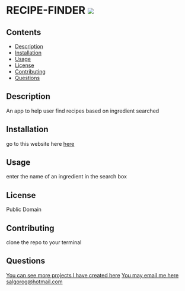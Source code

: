 # RECIPE-FINDER          ![](https://img.shields.io/badge/license-Public%20Domain-green)
## Contents
      
  * [Description](#description)
  * [Installation](#Installation)
  * [Usage](#Usage)
  * [License](#License)
  * [Contributing](#Contributing)
  * [Questions](#questions)
## Description
  An app to help user find recipes based on ingredient searched
## Installation
go to this website here [here](here)
## Usage
enter the name of an ingredient in the search box
## License
Public Domain
## Contributing
clone the repo to your terminal
## Questions
[You can see more projects I have created here](https://github.com/salgorog/) 
[You may email me here salgorog@hotmail.com](mailto:salgorog@hotmail.com)
